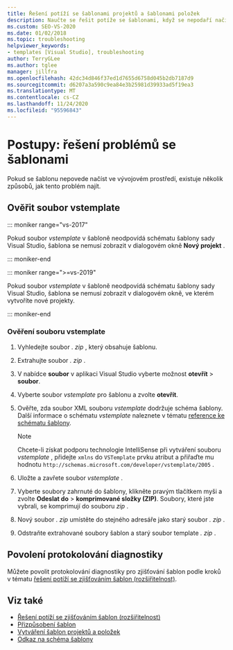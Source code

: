 ```yaml
---
title: Řešení potíží se šablonami projektů a šablonami položek
description: Naučte se řešit potíže se šablonami, když se nepodaří načíst ve vývojovém prostředí.
ms.custom: SEO-VS-2020
ms.date: 01/02/2018
ms.topic: troubleshooting
helpviewer_keywords:
- templates [Visual Studio], troubleshooting
author: TerryGLee
ms.author: tglee
manager: jillfra
ms.openlocfilehash: 42dc34d846f37ed1d7655d6758d045b2db7187d9
ms.sourcegitcommit: d6207a3a590c9ea84e3b25981d39933ad5f19ea3
ms.translationtype: MT
ms.contentlocale: cs-CZ
ms.lasthandoff: 11/24/2020
ms.locfileid: "95596843"
---
```

# <a name="how-to-troubleshoot-templates"></a>Postupy: řešení problémů se šablonami

Pokud se šablonu nepovede načíst ve vývojovém prostředí, existuje několik způsobů, jak tento problém najít.

## <a name="validate-the-vstemplate-file"></a>Ověřit soubor vstemplate

::: moniker range="vs-2017"

Pokud soubor *vstemplate* v šabloně neodpovídá schématu šablony sady Visual Studio, šablona se nemusí zobrazit v dialogovém okně **Nový projekt** .

::: moniker-end

::: moniker range=">=vs-2019"

Pokud soubor *vstemplate* v šabloně neodpovídá schématu šablony sady Visual Studio, šablona se nemusí zobrazit v dialogovém okně, ve kterém vytvoříte nové projekty.

::: moniker-end

### <a name="to-validate-the-vstemplate-file"></a>Ověření souboru vstemplate

1. Vyhledejte soubor *. zip* , který obsahuje šablonu.

1. Extrahujte soubor *. zip* .

1. V nabídce **soubor** v aplikaci Visual Studio vyberte možnost **otevřít**  >  **soubor**.

1. Vyberte soubor *vstemplate* pro šablonu a zvolte **otevřít**.

1. Ověřte, zda soubor XML souboru *vstemplate* dodržuje schéma šablony. Další informace o schématu *vstemplate* naleznete v tématu [reference ke schématu šablony](../extensibility/visual-studio-template-schema-reference.md).

    > [!NOTE]
    > Chcete-li získat podporu technologie IntelliSense při vytváření souboru *vstemplate* , přidejte `xmlns` do `VSTemplate` prvku atribut a přiřaďte mu hodnotu `http://schemas.microsoft.com/developer/vstemplate/2005` .

1. Uložte a zavřete soubor *vstemplate* .

1. Vyberte soubory zahrnuté do šablony, klikněte pravým tlačítkem myši a zvolte **Odeslat do**  >  **komprimované složky (ZIP)**. Soubory, které jste vybrali, se komprimují do souboru *zip* .

1. Nový soubor *. zip* umístěte do stejného adresáře jako starý soubor *. zip* .

1. Odstraňte extrahované soubory šablon a starý soubor template *. zip* .

## <a name="enable-diagnostic-logging"></a>Povolení protokolování diagnostiky

Můžete povolit protokolování diagnostiky pro zjišťování šablon podle kroků v tématu [řešení potíží se zjišťováním šablon (rozšiřitelnost)](../extensibility/troubleshooting-template-discovery.md).

## <a name="see-also"></a>Viz také

- [Řešení potíží se zjišťováním šablon (rozšiřitelnost)](../extensibility/troubleshooting-template-discovery.md)
- [Přizpůsobení šablon](../ide/customizing-project-and-item-templates.md)
- [Vytváření šablon projektů a položek](../ide/creating-project-and-item-templates.md)
- [Odkaz na schéma šablony](../extensibility/visual-studio-template-schema-reference.md)
